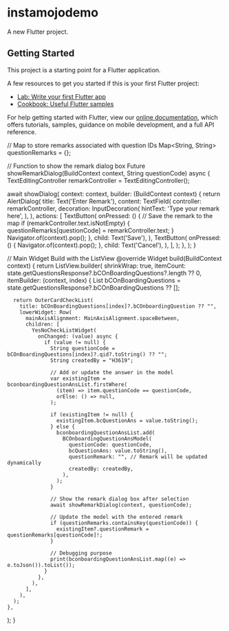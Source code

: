 # instamojodemo

A new Flutter project.

## Getting Started

This project is a starting point for a Flutter application.

A few resources to get you started if this is your first Flutter project:

- [Lab: Write your first Flutter app](https://flutter.dev/docs/get-started/codelab)
- [Cookbook: Useful Flutter samples](https://flutter.dev/docs/cookbook)

For help getting started with Flutter, view our
[online documentation](https://flutter.dev/docs), which offers tutorials,
samples, guidance on mobile development, and a full API reference.


// Map to store remarks associated with question IDs
Map<String, String> questionRemarks = {};

// Function to show the remark dialog box
Future<void> showRemarkDialog(BuildContext context, String questionCode) async {
  TextEditingController remarkController = TextEditingController();
  
  await showDialog(
    context: context,
    builder: (BuildContext context) {
      return AlertDialog(
        title: Text('Enter Remark'),
        content: TextField(
          controller: remarkController,
          decoration: InputDecoration(
            hintText: 'Type your remark here',
          ),
        ),
        actions: [
          TextButton(
            onPressed: () {
              // Save the remark to the map
              if (remarkController.text.isNotEmpty) {
                questionRemarks[questionCode] = remarkController.text;
              }
              Navigator.of(context).pop();
            },
            child: Text('Save'),
          ),
          TextButton(
            onPressed: () {
              Navigator.of(context).pop();
            },
            child: Text('Cancel'),
          ),
        ],
      );
    },
  );
}

// Main Widget Build with the ListView
@override
Widget build(BuildContext context) {
  return ListView.builder(
    shrinkWrap: true,
    itemCount: state.getQuestionsResponse?.bCOnBoardingQuestions?.length ?? 0,
    itemBuilder: (context, index) {
      List bCOnBoardingQuestions = state.getQuestionsResponse?.bCOnBoardingQuestions ?? [];

      return OuterCardCheckList(
        title: bCOnBoardingQuestions[index]?.bCOnboardingQuestion ?? "",
        lowerWidget: Row(
          mainAxisAlignment: MainAxisAlignment.spaceBetween,
          children: [
            YesNoCheckListWidget(
              onChanged: (value) async {
                if (value != null) {
                  String questionCode = bCOnBoardingQuestions[index]?.qid?.toString() ?? "";
                  String createdBy = "H3619";

                  // Add or update the answer in the model
                  var existingItem = bconboardingQuestionAnsList.firstWhere(
                    (item) => item.questionCode == questionCode,
                    orElse: () => null,
                  );

                  if (existingItem != null) {
                    existingItem.bcQuestionAns = value.toString();
                  } else {
                    bconboardingQuestionAnsList.add(
                      BCOnboardingQuestionAnsModel(
                        questionCode: questionCode,
                        bcQuestionAns: value.toString(),
                        questionRemark: "", // Remark will be updated dynamically
                        createdBy: createdBy,
                      ),
                    );
                  }

                  // Show the remark dialog box after selection
                  await showRemarkDialog(context, questionCode);

                  // Update the model with the entered remark
                  if (questionRemarks.containsKey(questionCode)) {
                    existingItem?.questionRemark = questionRemarks[questionCode]!;
                  }

                  // Debugging purpose
                  print(bconboardingQuestionAnsList.map((e) => e.toJson()).toList());
                }
              },
            ),
          ],
        ),
      );
    },
  );
}
